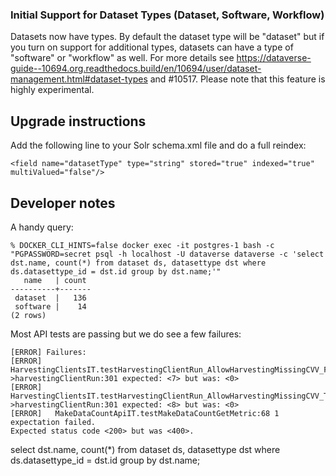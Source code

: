 ### Initial Support for Dataset Types (Dataset, Software, Workflow)

Datasets now have types. By default the dataset type will be "dataset" but if you turn on support for additional types, datasets can have a type of "software" or "workflow" as well. For more details see <https://dataverse-guide--10694.org.readthedocs.build/en/10694/user/dataset-management.html#dataset-types> and #10517. Please note that this feature is highly experimental.

Upgrade instructions
--------------------

Add the following line to your Solr schema.xml file and do a full reindex:

```
<field name="datasetType" type="string" stored="true" indexed="true" multiValued="false"/>
```

Developer notes
---------------

A handy query:

```
% DOCKER_CLI_HINTS=false docker exec -it postgres-1 bash -c "PGPASSWORD=secret psql -h localhost -U dataverse dataverse -c 'select dst.name, count(*) from dataset ds, datasettype dst where ds.datasettype_id = dst.id group by dst.name;'"
   name   | count
----------+-------
 dataset  |   136
 software |    14
(2 rows)
```

Most API tests are passing but we do see a few failures:

```
[ERROR] Failures:
[ERROR]   HarvestingClientsIT.testHarvestingClientRun_AllowHarvestingMissingCVV_False:187->harvestingClientRun:301 expected: <7> but was: <0>
[ERROR]   HarvestingClientsIT.testHarvestingClientRun_AllowHarvestingMissingCVV_True:191->harvestingClientRun:301 expected: <8> but was: <0>
[ERROR]   MakeDataCountApiIT.testMakeDataCountGetMetric:68 1 expectation failed.
Expected status code <200> but was <400>.
```

select dst.name, count(*) from dataset ds, datasettype dst where ds.datasettype_id = dst.id group by dst.name;
